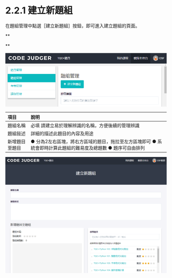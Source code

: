 # 2.2.1 建立新題組

在題組管理中點選［建立新題組］按鈕，即可進入建立題組的頁面。

\*\*

\*\*

![](../../.gitbook/assets/cjmd02-jiao-shi-zhu-kong-tai-02-ti-zu-guan-li-00.png)

| 項目 | 說明 |
| :--- | :--- |
| 題組名稱 | 必填 請建立易於理解辨識的名稱，方便後續的管理辨識 |
| 題組敍述 | 詳細的描述此題目的內容及用途 |
| 新增題目至題目 | ● 分為2左右區塊，將右方區域的題目，拖拉至左方區塊即可 ● 系統會即時計算此題組的難易度及總題數 ● 題序可自由排列 |

![](../../.gitbook/assets/cjmd02-jiao-shi-zhu-kong-tai-02-ti-zu-guan-li-01-jian-li-xin-ti-zu-01.png)

